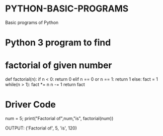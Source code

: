 # PYTHON-BASIC-PROGRAMS
Basic programs of Python


# Python 3 program to find   
# factorial of given number 
def factorial(n): 
    if n < 0: 
        return 0
    elif n == 0 or n == 1: 
        return 1
    else: 
        fact = 1
        while(n > 1): 
            fact *= n 
            n -= 1
        return fact 
  
# Driver Code 
num = 5; 
print("Factorial of",num,"is", 
factorial(num)) 
  
  
  OUTPUT:
  ('Factorial of', 5, 'is', 120)
